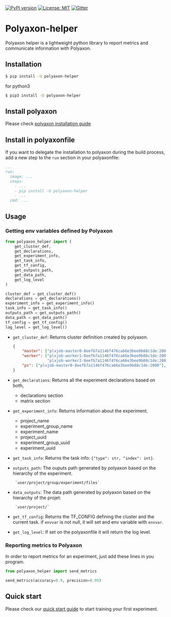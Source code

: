 <!-- [![Build Status](https://travis-ci.org/polyaxon/polyaxon-helper.svg?branch=master)](https://travis-ci.org/polyaxon/polyaxon-helper) -->
[![PyPI version](https://badge.fury.io/py/polyaxon-helper.svg)](https://badge.fury.io/py/polyaxon-helper)
[![License: MIT](https://img.shields.io/badge/License-MIT-yellow.svg)](LICENCE)
[![Gitter](https://img.shields.io/gitter/room/nwjs/nw.js.svg)](https://gitter.im/polyaxon/polyaxon)

# Polyaxon-helper

Polyaxon helper is a lightweight python library to report metrics and communicate information with Polyaxon.

## Installation

```bash
$ pip install -U polyaxon-helper
```

for python3

```bash
$ pip3 install -U polyaxon-helper
```


## Install polyaxon

Please check [polyaxon installation guide](https://docs.polyaxon.com/installation/introduction)

## Install in polyaxonfile

If you want to delegate the installation to polyaxon during the build process,
add a new step to the `run` section in your polyaxonfile:

```yaml
...
run:
  image: ...
  steps:
    - ...
    - pip install -U polyaxon-helper
    - ...
  cmd: ...
```

## Usage

### Getting env variables defined by Polyaxon

```python
from polyaxon_helper import (
    get_cluster_def,
    get_declarations,
    get_experiment_info,
    get_task_info,
    get_tf_config,
    get_outputs_path,
    get_data_path,
    get_log_level
)

cluster_def = get_cluster_def()
declarations = get_declarations()
experiment_info = get_experiment_info()
task_info = get_task_info()
outputs_path = get_outputs_path()
data_path = get_data_path()
tf_config = get_tf_config()
log_level = get_log_level()
```

 * `get_cluster_def`: Returns cluster definition created by polyaxon.
    ```json
    {
        "master": ["plxjob-master0-8eefb7a1146f476ca66e3bee9b88c1de:2000"],
        "worker": ["plxjob-worker1-8eefb7a1146f476ca66e3bee9b88c1de:2000",
                   "plxjob-worker2-8eefb7a1146f476ca66e3bee9b88c1de:2000"],
        "ps": ["plxjob-master0-8eefb7a1146f476ca66e3bee9b88c1de:2000"],
    }
    ```
 * `get_declarations`: Returns all the experiment declarations based on both,

    * declarations section
    * matrix section

 * `get_experiment_info`: Returns information about the experiment.

    * project_name
    * experiment_group_name
    * experiment_name
    * project_uuid
    * experiment_group_uuid
    * experiment_uuid

 * `get_task_info`: Returns the task info: `{"type": str, "index": int}`.

 * `outputs_path`: The ouputs path generated by polyaxon based on the hierarchy of the experiment.

        `user/project/group/experiment/files`

 * `data_outputs`: The data path generated by polyaxon based on the hierarchy of the projet:

        `user/project/`

 * `get_tf_config`: Returns the TF_CONFIG defining the cluster and the current task.
    if `envvar` is not null, it will set and env variable with `envvar`.

 * `get_log_level`: If set on the polyaxonfile it will return the log level.


### Reporting metrics to Polyaxon

In order to report metrics for an experiment, just add these lines in you program.

```python
from polyaxon_helper import send_metrics

send_metrics(accuracy=0.9, precision=0.95)
```

## Quick start

Please check our [quick start guide](https://docs.polyaxon.com/quick_start) to start training your first experiment.
